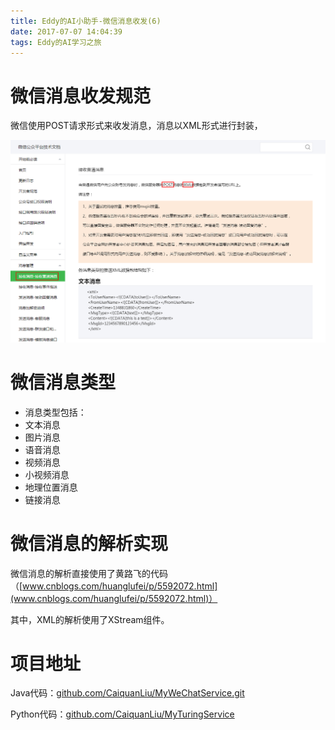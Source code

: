 ```yaml
---
title: Eddy的AI小助手-微信消息收发(6)
date: 2017-07-07 14:04:39
tags: Eddy的AI学习之旅
---
```

# 微信消息收发规范

微信使用POST请求形式来收发消息，消息以XML形式进行封装，

![微信数据收发](Eddy的AI小助手-微信消息收发-6/微信数据收发.png)

# 微信消息类型

* 消息类型包括：
* 文本消息
* 图片消息
* 语音消息
* 视频消息
* 小视频消息
* 地理位置消息
* 链接消息

# 微信消息的解析实现

微信消息的解析直接使用了黄路飞的代码（[www.cnblogs.com/huanglufei/p/5592072.html](www.cnblogs.com/huanglufei/p/5592072.html)）

其中，XML的解析使用了XStream组件。

# 项目地址

Java代码：[github.com/CaiquanLiu/MyWeChatService.git](github.com/CaiquanLiu/MyWeChatService.git)

Python代码：[github.com/CaiquanLiu/MyTuringService](github.com/CaiquanLiu/MyTuringService)